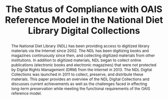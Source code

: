 ---
abstract: The National Diet Library (NDL) has been providing access to digitized library
  materials via the Internet since 2002. The NDL has been digitizing books and magazines
  continuously since then, and collecting digitized materials from other institutions.
  In addition to digitized materials, NDL began to collect online publications (electronic
  books and electronic magazines) that were not protected by Digital Rights Management
  (DRM) from the Internet in 2013. The NDL Digital Collections was launched in 2011
  to collect, preserve, and distribute these materials. This paper provides an overview
  of the NDL Digital Collections and discusses current achievements as well as the
  challenges faced in effecting long-term preservation while meeting the functional
  requirements of the OAIS reference model.
creators:
- Tsukasa Kimezawa
- Shuji Kamitsuna
date: null
document_url: https://services.phaidra.univie.ac.at/api/object/o:502843/download
grand_parent: iPRES
institutions: []
keywords: []
landing_page_url: https://phaidra.univie.ac.at/o:502843
language: eng
layout: publication
license: CC BY-NC-SA 3.0 AT
notes_url: null
parent: iPRES 2016
publication_type: poster
size: 85245
slides_url: null
source_name: iPRES
stream_url: null
title: The Status of Compliance with OAIS Reference Model in the National Diet Library
  Digital Collections
year: 2016
---